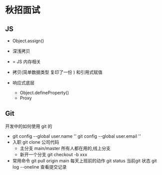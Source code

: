 # 秋招面试

## JS
- Object.assign() 
- 深浅拷贝
- = JS 内存相关 
- 拷贝(简单数据类型 复印了一份 ) 和引用式赋值 

- 响应式底层 
  - Object.defineProperty()  
  - Proxy  

## Git 
开发中的如何使用 git 的


- git config --global user.name ''
  git config --global user.email ''
- 入职 git clone 公司代码 
   - 主分支 main/master
     所有人都在用的,线上分支
   - 新开一个分支 
   git checkout -b xxx
- 常用命令
  git pull origin main 每天上班前的动作 
  git status 当前git 状态
  git log --oneline 查看提交记录
